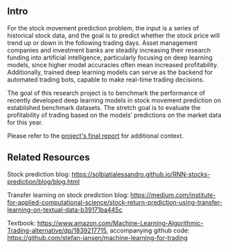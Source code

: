 
## Intro

For the stock movement prediction problem, the input is a series of historical stock data, and the goal
is to predict whether the stock price will trend up or
down in the following trading days. Asset management companies and investment banks are steadily
increasing their research funding into artificial intelligence, particularly focusing on deep learning models,
since higher model accuracies often mean increased
profitability. Additionally, trained deep learning
models can serve as the backend for automated trading bots, capable to make real-time trading decisions.

The goal of this research project is to benchmark
the performance of recently developed deep learning
models in stock movement prediction on established
benchmark datasets. The stretch goal is to evaluate the profitability of trading based on the models’
predictions on the market data for this year.

Please refer to the [project's final report](Stock_Prediction.pdf) for additional context.


## Related Resources

Stock prediction blog: https://solbiatialessandro.github.io/RNN-stocks-prediction/blog/blog.html

Transfer learning on stock prediction blog: https://medium.com/institute-for-applied-computational-science/stock-return-prediction-using-transfer-learning-on-textual-data-b39171ba445c

Textbook: https://www.amazon.com/Machine-Learning-Algorithmic-Trading-alternative/dp/1839217715, accompanying github code: https://github.com/stefan-jansen/machine-learning-for-trading




